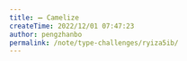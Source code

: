 ```yaml
---
title: ➖ Camelize
createTime: 2022/12/01 07:47:23
author: pengzhanbo
permalink: /note/type-challenges/ryiza5ib/
---
```

